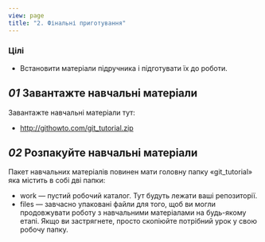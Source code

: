 ```yaml
---
view: page
title: "2. Фінальні приготування"
---
```


<h3>Цілі</h3>

<ul><li>Встановити матеріали підручника і підготувати їх до роботи.</li></ul>

<h2><em>01</em> Завантажте навчальні матеріали</h2>

<p>Завантажте навчальні матеріали тут:</p>

<ul>
<li><a href="http://githowto.com/git_tutorial.zip">http://githowto.com/git_tutorial.zip</a></li>
</ul>

<h2><em>02</em> Розпакуйте навчальні матеріали</h2>

<p>Пакет навчальних матеріалів повинен мати головну папку «git_tutorial» яка містить в собі дві папки:</p>

<ul>
<li>work — пустий робочий каталог. Тут будуть лежати ваші репозиторії.</li>
<li>files — завчасно упаковані файли для того, щоб ви могли продовжувати роботу з навчальними матеріалами на будь-якому етапі. Якщо ви застрягнете, просто скопіюйте потрібний урок у свою робочу папку.</li>
</ul>
